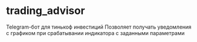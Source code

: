 # trading_advisor
Telegram-бот для тинькоф инвестиций
Позволяет получать уведомления с графиком при срабатывании индикатора с заданными параметрами
